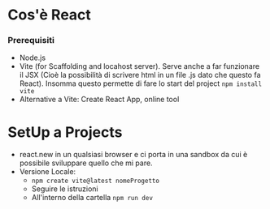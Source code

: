 # Cos'è React


### Prerequisiti
- Node.js
- Vite (for Scaffolding and locahost server). Serve anche a far funzionare il JSX (Cioè la possibilità di scrivere html in un file .js dato che questo fa React). Insomma questo permette di fare lo start del project `npm install vite`
- Alternative a Vite: Create React App, online tool

# SetUp a Projects
- react.new in un qualsiasi browser e ci porta in una sandbox da cui è possibile sviluppare quello che mi pare.
- Versione Locale:
  - ```npm create vite@latest nomeProgetto```
  - Seguire le istruzioni
  - All'interno della cartella ```npm run dev```